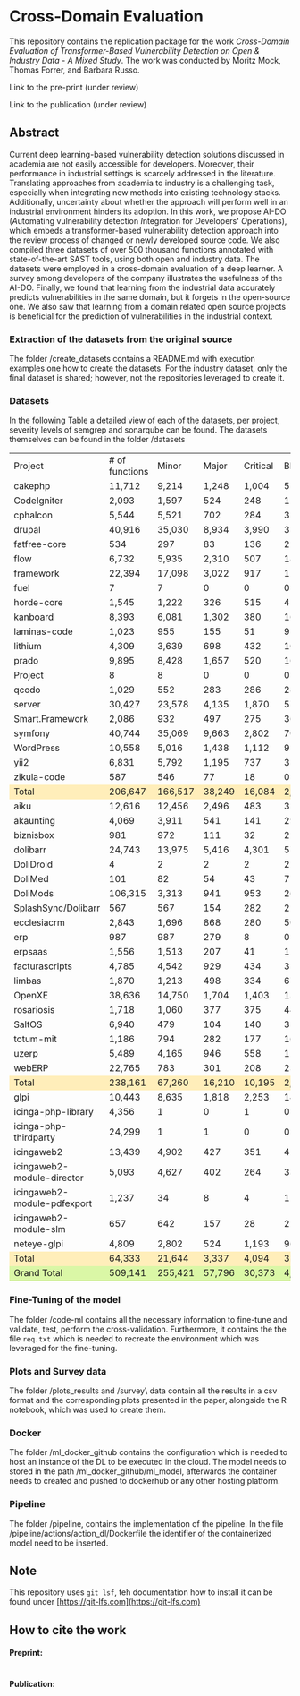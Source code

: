 # Cross-Domain Evaluation
This repository contains the replication package for the work  *Cross-Domain Evaluation of Transformer-Based Vulnerability Detection on Open & Industry Data - A Mixed Study*. The work was conducted by Moritz Mock, Thomas Forrer, and Barbara Russo.

Link to the pre-print (under review)

Link to the publication (under review)

## Abstract
Current deep learning-based vulnerability detection solutions discussed in academia are not easily accessible for developers. Moreover, their performance in industrial settings is scarcely addressed in the literature.
Translating approaches from academia to industry is a challenging task, especially when integrating new methods into existing technology stacks. Additionally, uncertainty about whether the approach will perform well in an industrial environment hinders its adoption.
In this work, we propose AI-DO (*A*utomating vulnerability detection *I*ntegration for *D*evelopers' *O*perations), which embeds a transformer-based vulnerability detection approach into the review process of changed or newly developed source code. We also compiled three datasets of over 500 thousand functions annotated with state-of-the-art SAST tools, using both open and industry data. The datasets were employed in a cross-domain evaluation of a deep learner.
A survey among developers of the company illustrates the usefulness of the AI-DO. Finally, we found that learning from the industrial data accurately predicts vulnerabilities in the same domain, but it forgets in the open-source one. We also saw that learning from a domain related open source projects is beneficial for the prediction of vulnerabilities in the industrial context.

### Extraction of the datasets from the original source
The folder /create_datasets contains a README.md with execution examples one how to create the datasets. For the industry dataset, only the final dataset is shared; however, not the repositories leveraged to create it.

### Datasets
In the following Table a detailed view of each of the datasets, per project, severity levels of semgrep and sonarqube can be found.
The datasets themselves can be found in the folder /datasets
<table>
    <tr>
        <td>Project</td>
        <td># of functions</td>
        <td>Minor</td>
        <td>Major</td>
        <td>Critical</td>
        <td>Blocker</td>
        <td>Info</td>
        <td>CWE</td>
        <td>Warning</td>
        <td>Error</td>
        <td>CWE</td>
        <td>OWASP</td>
    </tr>
    <tr>
        <td>cakephp</td>
        <td>11,712</td>
        <td>9,214</td>
        <td>1,248</td>
        <td>1,004</td>
        <td>51</td>
        <td>0</td>
        <td>112</td>
        <td>7</td>
        <td>7</td>
        <td>14</td>
        <td>14</td>
    </tr>
    <tr>
        <td>CodeIgniter</td>
        <td>2,093</td>
        <td>1,597</td>
        <td>524</td>
        <td>248</td>
        <td>113</td>
        <td>1</td>
        <td>154</td>
        <td>13</td>
        <td>36</td>
        <td>44</td>
        <td>42</td>
    </tr>
    <tr>
        <td>cphalcon</td>
        <td>5,544</td>
        <td>5,521</td>
        <td>702</td>
        <td>284</td>
        <td>35</td>
        <td>28</td>
        <td>106</td>
        <td>0</td>
        <td>0</td>
        <td>0</td>
        <td>0</td>
    </tr>
    <tr>
        <td>drupal</td>
        <td>40,916</td>
        <td>35,030</td>
        <td>8,934</td>
        <td>3,990</td>
        <td>354</td>
        <td>724</td>
        <td>1,299</td>
        <td>75</td>
        <td>17</td>
        <td>91</td>
        <td>90</td>
    </tr>
    <tr>
        <td>fatfree-core</td>
        <td>534</td>
        <td>297</td>
        <td>83</td>
        <td>136</td>
        <td>2</td>
        <td>0</td>
        <td>41</td>
        <td>10</td>
        <td>8</td>
        <td>18</td>
        <td>18</td>
    </tr>
    <tr>
        <td>flow</td>
        <td>6,732</td>
        <td>5,935</td>
        <td>2,310</td>
        <td>507</td>
        <td>18</td>
        <td>16</td>
        <td>91</td>
        <td>38</td>
        <td>87</td>
        <td>121</td>
        <td>121</td>
    </tr>
    <tr>
        <td>framework</td>
        <td>22,394</td>
        <td>17,098</td>
        <td>3,022</td>
        <td>917</td>
        <td>112</td>
        <td>0</td>
        <td>372</td>
        <td>21</td>
        <td>12</td>
        <td>33</td>
        <td>33</td>
    </tr>
    <tr>
        <td>fuel</td>
        <td>7</td>
        <td>7</td>
        <td>0</td>
        <td>0</td>
        <td>0</td>
        <td>0</td>
        <td>0</td>
        <td>0</td>
        <td>0</td>
        <td>0</td>
        <td>0</td>
    </tr>
    <tr>
        <td>horde-core</td>
        <td>1,545</td>
        <td>1,222</td>
        <td>326</td>
        <td>515</td>
        <td>4</td>
        <td>36</td>
        <td>121</td>
        <td>20</td>
        <td>19</td>
        <td>36</td>
        <td>34</td>
    </tr>
    <tr>
        <td>kanboard</td>
        <td>8,393</td>
        <td>6,081</td>
        <td>1,302</td>
        <td>380</td>
        <td>166</td>
        <td>6</td>
        <td>80</td>
        <td>12</td>
        <td>17</td>
        <td>28</td>
        <td>27</td>
    </tr>
    <tr>
        <td>laminas-code</td>
        <td>1,023</td>
        <td>955</td>
        <td>155</td>
        <td>51</td>
        <td>9</td>
        <td>5</td>
        <td>25</td>
        <td>0</td>
        <td>0</td>
        <td>0</td>
        <td>0</td>
    </tr>
    <tr>
        <td>lithium</td>
        <td>4,309</td>
        <td>3,639</td>
        <td>698</td>
        <td>432</td>
        <td>10</td>
        <td>1</td>
        <td>290</td>
        <td>5</td>
        <td>15</td>
        <td>19</td>
        <td>15</td>
    </tr>
    <tr>
        <td>prado</td>
        <td>9,895</td>
        <td>8,428</td>
        <td>1,657</td>
        <td>520</td>
        <td>16</td>
        <td>9</td>
        <td>573</td>
        <td>28</td>
        <td>25</td>
        <td>48</td>
        <td>48</td>
    </tr>
    <tr>
        <td>Project</td>
        <td>8</td>
        <td>8</td>
        <td>0</td>
        <td>0</td>
        <td>0</td>
        <td>0</td>
        <td>0</td>
        <td>0</td>
        <td>0</td>
        <td>0</td>
        <td>0</td>
    </tr>
    <tr>
        <td>qcodo</td>
        <td>1,029</td>
        <td>552</td>
        <td>283</td>
        <td>286</td>
        <td>28</td>
        <td>0</td>
        <td>67</td>
        <td>9</td>
        <td>15</td>
        <td>23</td>
        <td>22</td>
    </tr>
    <tr>
        <td>server</td>
        <td>30,427</td>
        <td>23,578</td>
        <td>4,135</td>
        <td>1,870</td>
        <td>57</td>
        <td>102</td>
        <td>625</td>
        <td>34</td>
        <td>88</td>
        <td>121</td>
        <td>121</td>
    </tr>
    <tr>
        <td>Smart.Framework</td>
        <td>2,086</td>
        <td>932</td>
        <td>497</td>
        <td>275</td>
        <td>36</td>
        <td>6</td>
        <td>25</td>
        <td>6</td>
        <td>53</td>
        <td>59</td>
        <td>57</td>
    </tr>
    <tr>
        <td>symfony</td>
        <td>40,744</td>
        <td>35,069</td>
        <td>9,663</td>
        <td>2,802</td>
        <td>70</td>
        <td>8</td>
        <td>1,681</td>
        <td>225</td>
        <td>89</td>
        <td>312</td>
        <td>312</td>
    </tr>
    <tr>
        <td>WordPress</td>
        <td>10,558</td>
        <td>5,016</td>
        <td>1,438</td>
        <td>1,112</td>
        <td>917</td>
        <td>28</td>
        <td>99</td>
        <td>78</td>
        <td>141</td>
        <td>187</td>
        <td>185</td>
    </tr>
    <tr>
        <td>yii2</td>
        <td>6,831</td>
        <td>5,792</td>
        <td>1,195</td>
        <td>737</td>
        <td>31</td>
        <td>23</td>
        <td>169</td>
        <td>17</td>
        <td>16</td>
        <td>29</td>
        <td>29</td>
    </tr>
    <tr>
        <td>zikula-code</td>
        <td>587</td>
        <td>546</td>
        <td>77</td>
        <td>18</td>
        <td>0</td>
        <td>44</td>
        <td>12</td>
        <td>3</td>
        <td>2</td>
        <td>5</td>
        <td>5</td>
    </tr>
    <tr style="background-color: #ffeeba;">
        <td>Total</td>
        <td>206,647</td>
        <td>166,517</td>
        <td>38,249</td>
        <td>16,084</td>
        <td>2,029</td>
        <td>1,037</td>
        <td>5,942</td>
        <td>601</td>
        <td>647</td>
        <td>1,188</td>
        <td>1,173</td>
    </tr>
    <tr>
        <td>aiku</td>
        <td>12,616</td>
        <td>12,456</td>
        <td>2,496</td>
        <td>483</td>
        <td>31</td>
        <td>99</td>
        <td>164</td>
        <td>0</td>
        <td>0</td>
        <td>0</td>
        <td>0</td>
    </tr>
    <tr>
        <td>akaunting</td>
        <td>4,069</td>
        <td>3,911</td>
        <td>541</td>
        <td>141</td>
        <td>29</td>
        <td>18</td>
        <td>129</td>
        <td>0</td>
        <td>0</td>
        <td>0</td>
        <td>0</td>
    </tr>
    <tr>
        <td>biznisbox</td>
        <td>981</td>
        <td>972</td>
        <td>111</td>
        <td>32</td>
        <td>25</td>
        <td>0</td>
        <td>8</td>
        <td>0</td>
        <td>0</td>
        <td>0</td>
        <td>0</td>
    </tr>
    <tr>
        <td>dolibarr</td>
        <td>24,743</td>
        <td>13,975</td>
        <td>5,416</td>
        <td>4,301</td>
        <td>576</td>
        <td>193</td>
        <td>658</td>
        <td>2</td>
        <td>7</td>
        <td>8</td>
        <td>8</td>
    </tr>
    <tr>
        <td>DoliDroid</td>
        <td>4</td>
        <td>2</td>
        <td>2</td>
        <td>2</td>
        <td>2</td>
        <td>0</td>
        <td>0</td>
        <td>0</td>
        <td>0</td>
        <td>0</td>
        <td>0</td>
    </tr>
    <tr>
        <td>DoliMed</td>
        <td>101</td>
        <td>82</td>
        <td>54</td>
        <td>43</td>
        <td>7</td>
        <td>1</td>
        <td>3</td>
        <td>0</td>
        <td>0</td>
        <td>0</td>
        <td>0</td>
    </tr>
    <tr>
        <td>DoliMods</td>
        <td>106,315</td>
        <td>3,313</td>
        <td>941</td>
        <td>953</td>
        <td>263</td>
        <td>19</td>
        <td>248</td>
        <td>4</td>
        <td>10</td>
        <td>12</td>
        <td>12</td>
    </tr>
    <tr>
        <td>SplashSync/Dolibarr</td>
        <td>567</td>
        <td>567</td>
        <td>154</td>
        <td>282</td>
        <td>2</td>
        <td>0</td>
        <td>14</td>
        <td>0</td>
        <td>0</td>
        <td>0</td>
        <td>0</td>
    </tr>
    <tr>
        <td>ecclesiacrm</td>
        <td>2,843</td>
        <td>1,696</td>
        <td>868</td>
        <td>280</td>
        <td>50</td>
        <td>5</td>
        <td>87</td>
        <td>9</td>
        <td>7</td>
        <td>13</td>
        <td>13</td>
    </tr>
    <tr>
        <td>erp</td>
        <td>987</td>
        <td>987</td>
        <td>279</td>
        <td>8</td>
        <td>0</td>
        <td>0</td>
        <td>2</td>
        <td>0</td>
        <td>0</td>
        <td>0</td>
        <td>0</td>
    </tr>
    <tr>
        <td>erpsaas</td>
        <td>1,556</td>
        <td>1,513</td>
        <td>207</td>
        <td>41</td>
        <td>11</td>
        <td>5</td>
        <td>18</td>
        <td>0</td>
        <td>0</td>
        <td>0</td>
        <td>0</td>
    </tr>
    <tr>
        <td>facturascripts</td>
        <td>4,785</td>
        <td>4,542</td>
        <td>929</td>
        <td>434</td>
        <td>3</td>
        <td>1</td>
        <td>127</td>
        <td>0</td>
        <td>1</td>
        <td>1</td>
        <td>1</td>
    </tr>
    <tr>
        <td>limbas</td>
        <td>1,870</td>
        <td>1,213</td>
        <td>498</td>
        <td>334</td>
        <td>67</td>
        <td>28</td>
        <td>82</td>
        <td>1</td>
        <td>1</td>
        <td>1</td>
        <td>1</td>
    </tr>
    <tr>
        <td>OpenXE</td>
        <td>38,636</td>
        <td>14,750</td>
        <td>1,704</td>
        <td>1,403</td>
        <td>130</td>
        <td>758</td>
        <td>1,082</td>
        <td>11</td>
        <td>14</td>
        <td>25</td>
        <td>25</td>
    </tr>
    <tr>
        <td>rosariosis</td>
        <td>1,718</td>
        <td>1,060</td>
        <td>377</td>
        <td>375</td>
        <td>442</td>
        <td>10</td>
        <td>55</td>
        <td>8</td>
        <td>58</td>
        <td>58</td>
        <td>58</td>
    </tr>
    <tr>
        <td>SaltOS</td>
        <td>6,940</td>
        <td>479</td>
        <td>104</td>
        <td>140</td>
        <td>351</td>
        <td>0</td>
        <td>11</td>
        <td>0</td>
        <td>5</td>
        <td>5</td>
        <td>5</td>
    </tr>
    <tr>
        <td>totum-mit</td>
        <td>1,186</td>
        <td>794</td>
        <td>282</td>
        <td>177</td>
        <td>16</td>
        <td>4</td>
        <td>88</td>
        <td>0</td>
        <td>1</td>
        <td>1</td>
        <td>1</td>
    </tr>
    <tr>
        <td>uzerp</td>
        <td>5,489</td>
        <td>4,165</td>
        <td>946</td>
        <td>558</td>
        <td>117</td>
        <td>26</td>
        <td>163</td>
        <td>1</td>
        <td>0</td>
        <td>1</td>
        <td>1</td>
    </tr>
    <tr>
        <td>webERP</td>
        <td>22,765</td>
        <td>783</td>
        <td>301</td>
        <td>208</td>
        <td>239</td>
        <td>35</td>
        <td>80</td>
        <td>7</td>
        <td>18</td>
        <td>18</td>
        <td>8</td>
    </tr>
    <tr style="background-color: #ffeeba;">
        <td>Total</td>
        <td>238,161</td>
        <td>67,260</td>
        <td>16,210</td>
        <td>10,195</td>
        <td>2,361</td>
        <td>1,202</td>
        <td>3,019</td>
        <td>43</td>
        <td>122</td>
        <td>143</td>
        <td>133</td>
    </tr>
    <tr>
        <td>glpi</td>
        <td>10,443</td>
        <td>8,635</td>
        <td>1,818</td>
        <td>2,253</td>
        <td>148</td>
        <td>52</td>
        <td>546</td>
        <td>0</td>
        <td>0</td>
        <td>0</td>
        <td>0</td>
    </tr>
    <tr>
        <td>icinga-php-library</td>
        <td>4,356</td>
        <td>1</td>
        <td>0</td>
        <td>1</td>
        <td>0</td>
        <td>0</td>
        <td>0</td>
        <td>0</td>
        <td>0</td>
        <td>0</td>
        <td>0</td>
    </tr>
    <tr>
        <td>icinga-php-thirdparty</td>
        <td>24,299</td>
        <td>1</td>
        <td>1</td>
        <td>0</td>
        <td>0</td>
        <td>0</td>
        <td>0</td>
        <td>0</td>
        <td>0</td>
        <td>0</td>
        <td>0</td>
    </tr>
    <tr>
        <td>icingaweb2</td>
        <td>13,439</td>
        <td>4,902</td>
        <td>427</td>
        <td>351</td>
        <td>42</td>
        <td>74</td>
        <td>216</td>
        <td>0</td>
        <td>0</td>
        <td>0</td>
        <td>0</td>
    </tr>
    <tr>
        <td>icingaweb2-module-director</td>
        <td>5,093</td>
        <td>4,627</td>
        <td>402</td>
        <td>264</td>
        <td>33</td>
        <td>164</td>
        <td>324</td>
        <td>0</td>
        <td>0</td>
        <td>0</td>
        <td>0</td>
    </tr>
    <tr>
        <td>icingaweb2-module-pdfexport</td>
        <td>1,237</td>
        <td>34</td>
        <td>8</td>
        <td>4</td>
        <td>1</td>
        <td>0</td>
        <td>5</td>
        <td>0</td>
        <td>0</td>
        <td>0</td>
        <td>0</td>
    </tr>
    <tr>
        <td>icingaweb2-module-slm</td>
        <td>657</td>
        <td>642</td>
        <td>157</td>
        <td>28</td>
        <td>2</td>
        <td>1</td>
        <td>29</td>
        <td>0</td>
        <td>0</td>
        <td>0</td>
        <td>0</td>
    </tr>
    <tr>
        <td>neteye-glpi</td>
        <td>4,809</td>
        <td>2,802</td>
        <td>524</td>
        <td>1,193</td>
        <td>96</td>
        <td>17</td>
        <td>281</td>
        <td>0</td>
        <td>0</td>
        <td>0</td>
        <td>0</td>
    </tr>
    <tr style="background-color: #ffeeba;">
        <td>Total</td>
        <td>64,333</td>
        <td>21,644</td>
        <td>3,337</td>
        <td>4,094</td>
        <td>322</td>
        <td>308</td>
        <td>1,401</td>
        <td>0</td>
        <td>0</td>
        <td>0</td>
        <td>0</td>
    </tr>
    <tr style="background-color: #DAF7A6;">
        <td>Grand Total</td>
        <td>509,141</td>
        <td>255,421</td>
        <td>57,796</td>
        <td>30,373</td>
        <td>4,712</td>
        <td>2,547</td>
        <td>10,362</td>
        <td>644</td>
        <td>769</td>
        <td>1,331</td>
        <td>1,306</td>
    </tr>
</table>

### Fine-Tuning of the model 
The folder /code-ml contains all the necessary information to fine-tune and validate, test, perform the cross-validation. Furthermore, it contains the the file `req.txt` which is needed to recreate the environment which was leveraged for the fine-tuning.

### Plots and Survey data
The folder /plots_results and /survey\ data contain all the results in a csv format and the corresponding plots presented in the paper, alongside the R notebook, which was used to create them.

### Docker 
The folder /ml_docker_github contains the configuration which is needed to host an instance of the DL to be executed in the cloud. The model needs to stored in the path /ml_docker_github/ml_model, afterwards the container needs to created and pushed to dockerhub or any other hosting platform.

### Pipeline
The folder /pipeline, contains the implementation of the pipeline. In the file /pipeline/actions/action_dl/Dockerfile the identifier of the containerized model need to be inserted.

## Note
This repository uses `git lsf`, teh documentation how to install it can be found under [https://git-lfs.com](https://git-lfs.com)

## How to cite the work

#### Preprint:

```bibtext
```

#### Publication:

```bibtext
```